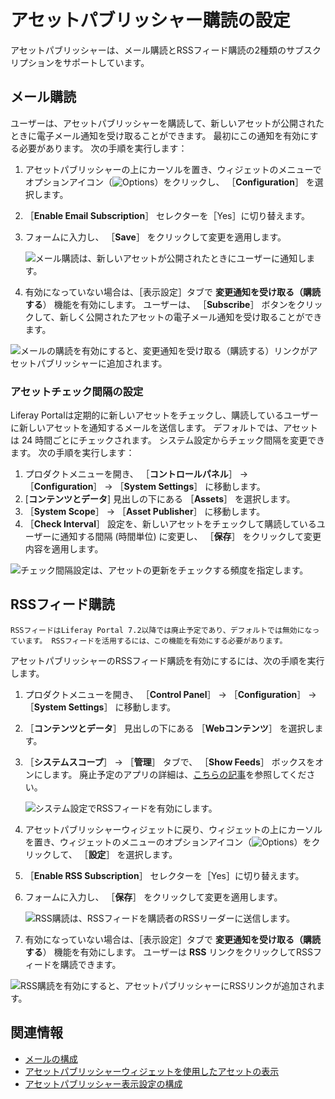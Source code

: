 # アセットパブリッシャー購読の設定

アセットパブリッシャーは、メール購読とRSSフィード購読の2種類のサブスクリプションをサポートしています。

## メール購読

ユーザーは、アセットパブリッシャーを購読して、新しいアセットが公開されたときに電子メール通知を受け取ることができます。 最初にこの通知を有効にする必要があります。 次の手順を実行します：

1. アセットパブリッシャーの上にカーソルを置き、ウィジェットのメニューでオプションアイコン（![Options](../../../images/icon-app-options.png)）をクリックし、 ［**Configuration**］ を選択します。
1. ［**Enable Email Subscription**］ セレクターを［Yes］に切り替えます。
1. フォームに入力し、 ［**Save**］ をクリックして変更を適用します。

    ![メール購読は、新しいアセットが公開されたときにユーザーに通知します。](./configuring-asset-publisher-subscriptions/images/01.png)

1. 有効になっていない場合は、［表示設定］タブで **変更通知を受け取る（購読する**） 機能を有効にします。 ユーザーは、 ［**Subscribe**］ ボタンをクリックして、新しく公開されたアセットの電子メール通知を受け取ることができます。

![メールの購読を有効にすると、変更通知を受け取る（購読する）リンクがアセットパブリッシャーに追加されます。](./configuring-asset-publisher-subscriptions/images/02.png)

### アセットチェック間隔の設定

Liferay Portalは定期的に新しいアセットをチェックし、購読しているユーザーに新しいアセットを通知するメールを送信します。 デフォルトでは、アセットは 24 時間ごとにチェックされます。 システム設定からチェック間隔を変更できます。 次の手順を実行します：

1. プロダクトメニューを開き、 ［**コントロールパネル**］ &rarr; ［**Configuration**］ &rarr; ［**System Settings**］ に移動します。
1. [**コンテンツとデータ**] 見出しの下にある ［**Assets**］ を選択します。
1. ［**System Scope**］ &rarr; ［**Asset Publisher**］ に移動します。
1. ［**Check Interval**］ 設定を、新しいアセットをチェックして購読しているユーザーに通知する間隔 (時間単位) に変更し、 ［**保存**］ をクリックして変更内容を適用します。

![チェック間隔設定は、アセットの更新をチェックする頻度を指定します。](./configuring-asset-publisher-subscriptions/images/03.png)

## RSSフィード購読

```{note}
RSSフィードはLiferay Portal 7.2以降では廃止予定であり、デフォルトでは無効になっています。 RSSフィードを活用するには、この機能を有効にする必要があります。
```

アセットパブリッシャーのRSSフィード購読を有効にするには、次の手順を実行します。

1. プロダクトメニューを開き、 ［**Control Panel**］ &rarr; ［**Configuration**］ &rarr; ［**System Settings**］ に移動します。
1. ［**コンテンツとデータ**］ 見出しの下にある ［**Webコンテンツ**］ を選択します。
1. ［**システムスコープ**］ &rarr; ［**管理**］ タブで、 ［**Show Feeds**］ ボックスをオンにします。 廃止予定のアプリの詳細は、[こちらの記事](../../../installation-and-upgrades/upgrading-liferay/reference/maintenance-mode-and-deprecations-in-7-4.md)を参照してください。

    ![システム設定でRSSフィードを有効にします。](./configuring-asset-publisher-subscriptions/images/04.png)

1. アセットパブリッシャーウィジェットに戻り、ウィジェットの上にカーソルを置き、ウィジェットのメニューのオプションアイコン（![Options](../../../images/icon-app-options.png)）をクリックして、 ［**設定**］ を選択します。
1. ［**Enable RSS Subscription**］ セレクターを［Yes］に切り替えます。
1. フォームに入力し、 ［**保存**］ をクリックして変更を適用します。

    ![RSS購読は、RSSフィードを購読者のRSSリーダーに送信します。](./configuring-asset-publisher-subscriptions/images/05.png)

1. 有効になっていない場合は、［表示設定］タブで **変更通知を受け取る（購読する**） 機能を有効にします。 ユーザーは **RSS** リンクをクリックしてRSSフィードを購読できます。

![RSS購読を有効にすると、アセットパブリッシャーにRSSリンクが追加されます。](./configuring-asset-publisher-subscriptions/images/06.png)

## 関連情報

- [メールの構成](../../../installation-and-upgrades/setting-up-liferay/configuring-mail.md)
- [アセットパブリッシャーウィジェットを使用したアセットの表示](./displaying-assets-using-the-asset-publisher-widget.md)
- [アセットパブリッシャー表示設定の構成](./configuring-asset-publisher-display-settings.md)

